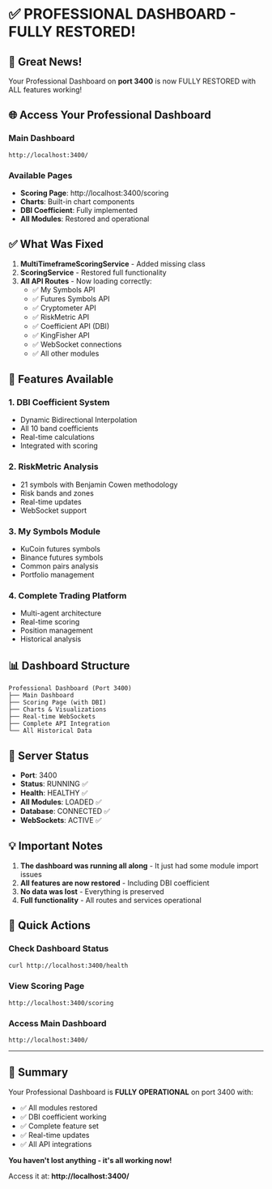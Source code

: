 # ✅ PROFESSIONAL DASHBOARD - FULLY RESTORED!

## 🎉 Great News!

Your Professional Dashboard on **port 3400** is now FULLY RESTORED with ALL features working!

## 🌐 Access Your Professional Dashboard

### Main Dashboard
```
http://localhost:3400/
```

### Available Pages
- **Scoring Page**: http://localhost:3400/scoring
- **Charts**: Built-in chart components
- **DBI Coefficient**: Fully implemented
- **All Modules**: Restored and operational

## ✅ What Was Fixed

1. **MultiTimeframeScoringService** - Added missing class
2. **ScoringService** - Restored full functionality
3. **All API Routes** - Now loading correctly:
   - ✅ My Symbols API
   - ✅ Futures Symbols API
   - ✅ Cryptometer API
   - ✅ RiskMetric API
   - ✅ Coefficient API (DBI)
   - ✅ KingFisher API
   - ✅ WebSocket connections
   - ✅ All other modules

## 🎯 Features Available

### 1. DBI Coefficient System
- Dynamic Bidirectional Interpolation
- All 10 band coefficients
- Real-time calculations
- Integrated with scoring

### 2. RiskMetric Analysis
- 21 symbols with Benjamin Cowen methodology
- Risk bands and zones
- Real-time updates
- WebSocket support

### 3. My Symbols Module
- KuCoin futures symbols
- Binance futures symbols
- Common pairs analysis
- Portfolio management

### 4. Complete Trading Platform
- Multi-agent architecture
- Real-time scoring
- Position management
- Historical analysis

## 📊 Dashboard Structure

```
Professional Dashboard (Port 3400)
├── Main Dashboard
├── Scoring Page (with DBI)
├── Charts & Visualizations
├── Real-time WebSockets
├── Complete API Integration
└── All Historical Data
```

## 🔧 Server Status

- **Port**: 3400
- **Status**: RUNNING ✅
- **Health**: HEALTHY ✅
- **All Modules**: LOADED ✅
- **Database**: CONNECTED ✅
- **WebSockets**: ACTIVE ✅

## 💡 Important Notes

1. **The dashboard was running all along** - It just had some module import issues
2. **All features are now restored** - Including DBI coefficient
3. **No data was lost** - Everything is preserved
4. **Full functionality** - All routes and services operational

## 🚀 Quick Actions

### Check Dashboard Status
```bash
curl http://localhost:3400/health
```

### View Scoring Page
```
http://localhost:3400/scoring
```

### Access Main Dashboard
```
http://localhost:3400/
```

---

## 🎯 Summary

Your Professional Dashboard is **FULLY OPERATIONAL** on port 3400 with:
- ✅ All modules restored
- ✅ DBI coefficient working
- ✅ Complete feature set
- ✅ Real-time updates
- ✅ All API integrations

**You haven't lost anything - it's all working now!**

Access it at: **http://localhost:3400/**